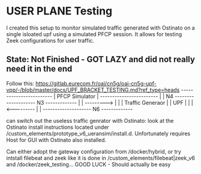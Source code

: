 # USER PLANE Testing
I created this setup to monitor simulated traffic generated with Ostinato on a single isloated upf using a simulated PFCP session. It allows for testing Zeek configurations for user traffic.

## State: Not Finished - GOT LAZY and did not really need it in the end
Follow this:
https://gitlab.eurecom.fr/oai/cn5g/oai-cn5g-upf-vpp/-/blob/master/docs/UPF_BRACKET_TESTING.md?ref_type=heads
                               ------------------------
                               |    PFCP Simulator    |
                               ------------------------
                                          |
                                          | N4
  --------------------       N3     -------------
  |                  |   ---------> |           |
  | Traffic Generaor |              |    UPF    |
  |                  |   <--------- |           |
  --------------------        N6    -------------

can switch out the useless traffic genrator with Ostinato: look at the Ostinato install instructions located under /custom_elements/prototype_v6_ueransim/install.d. Unfortunately requires Host for GUI with Ostinato also installed.

Can either adopt the gateway configuration from /docker/hybrid, or try intstall filebeat and zeek like it is done in /custom_elements/filebeat|zeek_v6 and /docker/zeek_testing... GOOD LUCK - Should actually be easy
